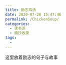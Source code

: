 ```yaml
---
title: 励志鸡汤
date: 2020-07-28 15:47:46
permalink: /ChickenSoup/
categories: 
  - 读书派
  - 摘抄收录
tags: 
  - 
---
```


这里放着励志的句子与故事